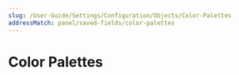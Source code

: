 ```yaml
---
slug: /User-Guide/Settings/Configuration/Objects/Color-Palettes
addressMatch: panel/saved-fields/color-palettes
---
```


# Color Palettes
